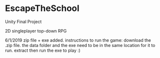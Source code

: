 # EscapeTheSchool
Unity Final Project

2D singleplayer top-down RPG 

6/1/2019
zip file + exe added.
instructions to run the game:
download the .zip file. the data folder and the exe need to be in the same location for it to run. extract then run the exe to play :)
